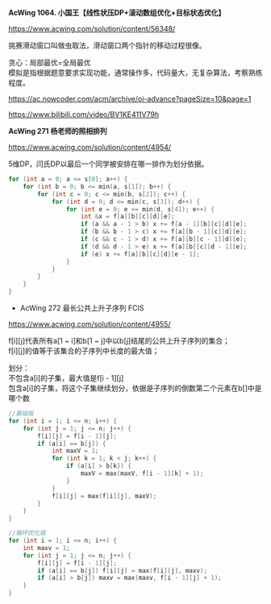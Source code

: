 
**AcWing 1064. 小国王【线性状压DP+滚动数组优化+目标状态优化】**

https://www.acwing.com/solution/content/56348/

挑赛滑动窗口叫做虫取法，滑动窗口两个指针的移动过程很像。

贪心：局部最优=全局最优     
模拟是指根据题意要求实现功能，通常操作多，代码量大，无复杂算法，考察熟练程度。

https://ac.nowcoder.com/acm/archive/oi-advance?pageSize=10&page=1    

https://www.bilibili.com/video/BV1KE411V79h     


**AcWing 271 杨老师的照相排列**

https://www.acwing.com/solution/content/4954/

5维DP，闫氏DP以最后一个同学被安排在哪一排作为划分依据。

```cpp
for (int a = 0; a <= s[0]; a++) {
	for (int b = 0; b <= min(a, s[1]); b++) {
		for (int c = 0; c <= min(b, s[2]); c++) {
			for (int d = 0; d <= min(c, s[3]); d++) {
				for (int e = 0; e <= min(d, s[4]); e++) {
					int &x = f[a][b][c][d][e];
					if (a && a - 1 > b) x += f[a - 1][b][c][d][e];
					if (b && b - 1 > c) x += f[a][b - 1][c][d][e];
					if (c && c - 1 > d) x += f[a][b][c - 1][d][e];
					if (d && d - 1 > e) x += f[a][b][c][d - 1][e];
					if (e) x += f[a][b][c][d][e - 1];
				}
			}
		}
	}
}
```

- AcWing 272 最长公共上升子序列 FCIS

https://www.acwing.com/solution/content/4955/

f[i][j]代表所有a[1 ~ i]和b[1 ~ j]中以b[j]结尾的公共上升子序列的集合；   
f[i][j]的值等于该集合的子序列中长度的最大值；    

划分：   
不包含a[i]的子集，最大值是f[i - 1][j]      
包含a[i]的子集，将这个子集继续划分，依据是子序列的倒数第二个元素在b[]中是哪个数    



```cpp
//基础版
for (int i = 1; i <= n; i++) {
	for (int j = 1; j <= n; j++) {
		f[i][j] = f[i - 1][j];
		if (a[i] == b[j]) {
			int maxV = 1;
			for (int k = 1; k < j; k++) {
				if (a[i] > b[k]) {
					maxV = max(maxV, f[i - 1][k] + 1);
				}
			}
			f[i][j] = max(f[i][j], maxV);
		}
	}
}
```


```cpp
//循环优化版
for (int i = 1; i <= n; i++) {
	int maxv = 1;
	for (int j = 1; j <= n; j++) {
		f[i][j] = f[i - 1][j];
		if (a[i] == b[j]) f[i][j] = max(f[i][j], maxv);
		if (a[i] > b[j]) maxv = max(maxv, f[i - 1][j] + 1);
	}
}
```



